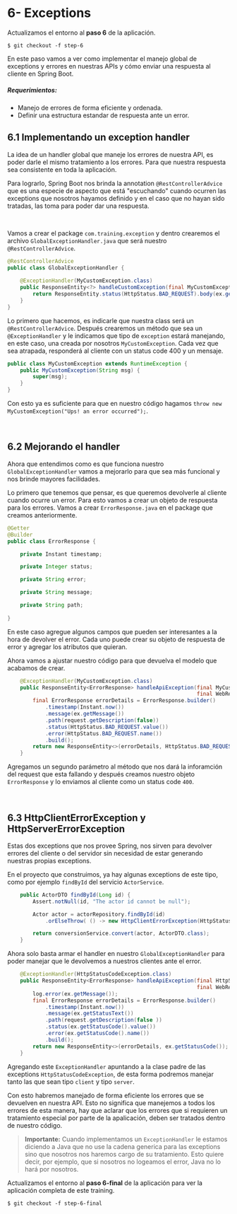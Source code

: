 # 6- Exceptions

Actualizamos el entorno al **paso 6** de la aplicación.
```
$ git checkout -f step-6
```

En este paso vamos a ver como implementar el manejo global de exceptions y errores en nuestras APIs y cómo enviar una respuesta al cliente en Spring Boot.

##### Requerimientos:
- Manejo de errores de forma eficiente y ordenada.
- Definir una estructura estandar de respuesta ante un error.

## 6.1 Implementando un exception handler

La idea de un handler global que maneje los errores de nuestra API, es poder darle el mismo tratamiento a los errores. Para que nuestra respuesta sea consistente en toda la aplicación.

Para lograrlo, Spring Boot nos brinda la annotation `@RestControllerAdvice` que es una especie de aspecto que está "escuchando" cuando ocurren las exceptions que nosotros hayamos definido y en el caso que no hayan sido tratadas, las toma para poder dar una respuesta.

&nbsp;

Vamos a crear el package `com.training.exception` y dentro crearemos el archivo `GlobalExceptionHandler.java` que será nuestro `@RestControllerAdvice`.

```java
@RestControllerAdvice
public class GlobalExceptionHandler {
    
    @ExceptionHandler(MyCustomException.class)
    public ResponseEntity<?> handleCustomException(final MyCustomException ex) {
        return ResponseEntity.status(HttpStatus.BAD_REQUEST).body(ex.getMessage());
    }
}
```
Lo primero que hacemos, es indicarle que nuestra class será un `@RestControllerAdvice`. Después crearemos un método que sea un `@ExceptionHandler` y le indicamos que tipo de `exception` estará manejando, en este caso, una creada por nosotros `MyCustomException`. Cada vez que sea atrapada, responderá al cliente con un status code 400 y un mensaje.

```java
public class MyCustomException extends RuntimeException {   
    public MyCustomException(String msg) {
        super(msg);
    }
}
```
Con esto ya es suficiente para que en nuestro código hagamos `throw new MyCustomException("Ups! an error occurred");`.

&nbsp;

## 6.2 Mejorando el handler

Ahora que entendimos como es que funciona nuestro `GlobalExceptionHandler` vamos a mejorarlo para que sea más funcional y nos brinde mayores facilidades.

Lo primero que tenemos que pensar, es que queremos devolverle al cliente cuando ocurre un error. Para esto vamos a crear un objeto de respuesta para los errores. Vamos a crear `ErrorResponse.java` en el package que creamos anteriormente.

```java
@Getter
@Builder
public class ErrorResponse {

    private Instant timestamp;

    private Integer status;

    private String error;

    private String message;

    private String path;
    
}
```
En este caso agregue algunos campos que pueden ser interesantes a la hora de devolver el error. Cada uno puede crear su objeto de respuesta de error y agregar los atributos que quieran.

Ahora vamos a ajustar nuestro código para que devuelva el modelo que acabamos de crear.

```java
    @ExceptionHandler(MyCustomException.class)
    public ResponseEntity<ErrorResponse> handleApiException(final MyCustomException ex,
                                                            final WebRequest request ) {
        final ErrorResponse errorDetails = ErrorResponse.builder()
            .timestamp(Instant.now())
            .message(ex.getMessage())
            .path(request.getDescription(false))
            .status(HttpStatus.BAD_REQUEST.value())
            .error(HttpStatus.BAD_REQUEST.name())
            .build();
        return new ResponseEntity<>(errorDetails, HttpStatus.BAD_REQUEST);
    }
```
Agregamos un segundo parámetro al método que nos dará la inforamción del request que esta fallando y después creamos nuestro objeto `ErrorResponse` y lo enviamos al cliente como un status code `400`.

&nbsp;

## 6.3 HttpClientErrorException y HttpServerErrorException

Estas dos exceptions que nos provee Spring, nos sirven para devolver errores del cliente o del servidor sin necesidad de estar generando nuestras propias exceptions.

En el proyecto que construimos, ya hay algunas exceptions de este tipo, como por ejemplo `findById` del servicio `ActorService`.

```java
    public ActorDTO findById(Long id) {
        Assert.notNull(id, "The actor id cannot be null");

        Actor actor = actorRepository.findById(id)
            .orElseThrow( () -> new HttpClientErrorException(HttpStatus.BAD_REQUEST, "Actor not found"));

        return conversionService.convert(actor, ActorDTO.class);
    }
```

Ahora solo basta armar el handler en nuestro `GlobalExceptionHandler` para poder manejar que le devolvemos a nuestros clientes ante el error.

```java
    @ExceptionHandler(HttpStatusCodeException.class)
    public ResponseEntity<ErrorResponse> handleApiException(final HttpStatusCodeException ex,
                                                            final WebRequest request ) {
        log.error(ex.getMessage());
        final ErrorResponse errorDetails = ErrorResponse.builder()
            .timestamp(Instant.now())
            .message(ex.getStatusText())
            .path(request.getDescription(false ))
            .status(ex.getStatusCode().value())
            .error(ex.getStatusCode().name())
            .build();
        return new ResponseEntity<>(errorDetails, ex.getStatusCode());
    }
```
Agregando este `ExceptionHandler` apuntando a la clase padre de las exceptions `HttpStatusCodeException`, de esta forma podremos manejar tanto las que sean tipo `client` y tipo `server`.

Con esto habremos manejado de forma eficiente los errores que se devuelven en nuestra API. Esto no significa que manejemos a todos los errores de esta manera, hay que aclarar que los errores que si requieren un tratamiento especial por parte de la apalicación, deben ser tratados dentro de nuestro código.

> **Importante:** Cuando implementamos un `ExceptionHandler` le estamos diciendo a Java que no use la cadena generica para las exceptions sino que nosotros nos haremos cargo de su tratamiento. Esto quiere decir, por ejemplo, que si nosotros no logeamos el error, Java no lo hará por nosotros.


Actualizamos el entorno al **paso 6-final** de la aplicación para ver la aplicación completa de este training.
```
$ git checkout -f step-6-final
```
